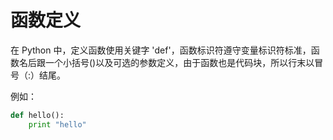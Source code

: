 # 函数定义

在 Python 中，定义函数使用关键字 'def'，函数标识符遵守变量标识符标准，函数名后跟一个小括号()以及可选的参数定义，由于函数也是代码块，所以行末以冒号（:）结尾。

例如：

```python
def hello():
	print "hello"
```
